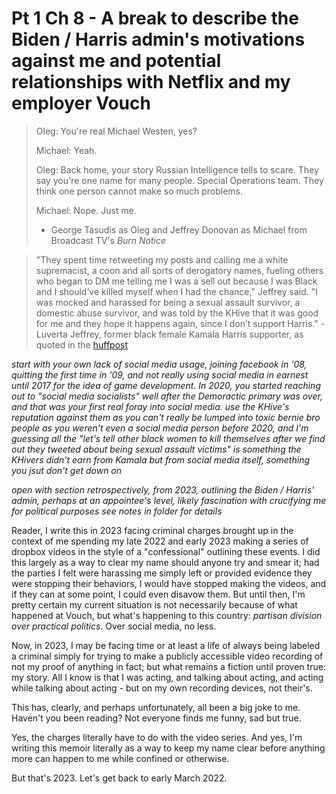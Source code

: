 # Pt 1 Ch 8 - A break to describe the Biden / Harris admin's motivations against me and potential relationships with Netflix and my employer Vouch

> Oleg: You're real Michael Westen, yes?
>
> Michael: Yeah.
>
> Oleg: Back home, your story Russian Intelligence tells to scare. They say you're one name for many people. Special Operations team. They think one person cannot make so much problems.
>
> Michael: Nope. Just me.
> - George Tasudis as Oleg and Jeffrey Donovan as Michael from Broadcast TV's _Burn Notice_

> "They spent time retweeting my posts and calling me a white supremacist, a coon and all sorts of derogatory names, fueling others who began to DM me telling me I was a sell out because I was Black and I should’ve killed myself when I had the chance," Jeffrey said. "I was mocked and harassed for being a sexual assault survivor, a domestic abuse survivor, and was told by the KHive that it was good for me and they hope it happens again, since I don’t support Harris." - Luverta Jeffrey, former black female Kamala Harris supporter, as quoted in the [huffpost](https://www.huffpost.com/entry/kamala-harris-khive-toxic-side_n_5f4fa573c5b69eb5c037473e)

*start with your own lack of social media usage, joining facebook in '08, quitting the first time in '09, and not really using social media in earnest until 2017 for the idea of game development. In 2020, you started reaching out to "social media socialists" well after the Demoractic primary was over, and that was your first real foray into social media. use the KHive's reputation against them as you can't really be lumped into toxic bernie bro people as you weren't even a social media person before 2020, and I'm guessing all the "let's tell other black women to kill themselves after we find out they tweeted about being sexual assault victims" is something the KHivers didn't earn from Kamala but from social media itself, something you jsut don't get down on*

*open with section retrospectively, from 2023, outlining the Biden / Harris' admin, perhaps at an appointee's level, likely fascination with crucifying me for political purposes* *see notes in folder for details*

Reader, I write this in 2023 facing criminal charges brought up in the context of me spending my late 2022 and early 2023 making a series of dropbox videos in the style of a "confessional" outlining these events. I did this largely as a way to clear my name should anyone try and smear it; had the parties I felt were harassing me simply left or provided evidence they were stopping their behaviors, I would have stopped making the videos, and if they can at some point, I could even disavow them. But until then, I'm pretty certain my current situation is not necessarily because of what happened at Vouch, but what's happening to this country: _partisan division over practical politics_. Over social media, no less.

Now, in 2023, I may be facing time or at least a life of always being labeled a criminal simply for trying to make a publicly accessible video recording of not my proof of anything in fact; but what remains a fiction until proven true: my story. All I know is that I was acting, and talking about acting, and acting while talking about acting - but on my own recording devices, not their's.

This has, clearly, and perhaps unfortunately, all been a big joke to me. Haven't you been reading? Not everyone finds me funny, sad but true.

Yes, the charges literally have to do with the video series. And yes, I'm writing this memoir literally as a way to keep my name clear before anything more can happen to me while confined or otherwise.

But that's 2023. Let's get back to early March 2022.
